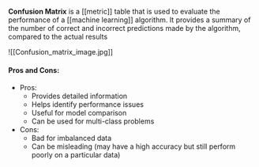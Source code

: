 **Confusion Matrix** is a [[metric]] table that is used to evaluate the performance of a [[machine learning]] algorithm. It provides a summary of the number of correct and incorrect predictions made by the algorithm, compared to the actual results

![[Confusion_matrix_image.jpg]]

#### Pros and Cons:

* Pros:
	* Provides detailed information
	* Helps identify performance issues
	* Useful for model comparison
	* Can be used for multi-class problems
* Cons:
	* Bad for imbalanced data
	* Can be misleading (may have a high accuracy but still perform poorly on a particular data)